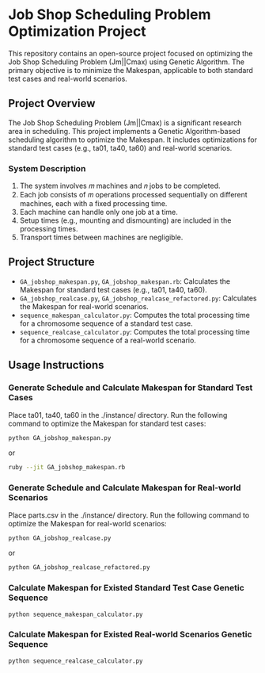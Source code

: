 # Job Shop Scheduling Problem Optimization Project

This repository contains an open-source project focused on optimizing the Job Shop Scheduling Problem (Jm||Cmax) using Genetic Algorithm. The primary objective is to minimize the Makespan, applicable to both standard test cases and real-world scenarios.

## Project Overview

The Job Shop Scheduling Problem (Jm||Cmax) is a significant research area in scheduling. This project implements a Genetic Algorithm-based scheduling algorithm to optimize the Makespan. It includes optimizations for standard test cases (e.g., ta01, ta40, ta60) and real-world scenarios.

### System Description

1. The system involves 𝑚 machines and 𝑛 jobs to be completed.
2. Each job consists of 𝑚 operations processed sequentially on different machines, each with a fixed processing time.
3. Each machine can handle only one job at a time.
4. Setup times (e.g., mounting and dismounting) are included in the processing times.
5. Transport times between machines are negligible.

## Project Structure

- `GA_jobshop_makespan.py`, `GA_jobshop_makespan.rb`: Calculates the Makespan for standard test cases (e.g., ta01, ta40, ta60).
- `GA_jobshop_realcase.py`, `GA_jobshop_realcase_refactored.py`: Calculates the Makespan for real-world scenarios.
- `sequence_makespan_calculator.py`: Computes the total processing time for a chromosome sequence of a standard test case.
- `sequence_realcase_calculator.py`: Computes the total processing time for a chromosome sequence of a real-world scenario.

## Usage Instructions

### Generate Schedule and Calculate Makespan for Standard Test Cases

Place ta01, ta40, ta60 in the ./instance/ directory. Run the following command to optimize the Makespan for standard test cases:

```bash
python GA_jobshop_makespan.py
```
or

```bash
ruby --jit GA_jobshop_makespan.rb
```

### Generate Schedule and Calculate Makespan for Real-world Scenarios

Place parts.csv in the ./instance/ directory. Run the following command to optimize the Makespan for real-world scenarios:

```bash
python GA_jobshop_realcase.py
```
or

```bash
python GA_jobshop_realcase_refactored.py
```

### Calculate Makespan for Existed Standard Test Case Genetic Sequence

```bash
python sequence_makespan_calculator.py
```

### Calculate Makespan for Existed Real-world Scenarios Genetic Sequence

```bash
python sequence_realcase_calculator.py
```

